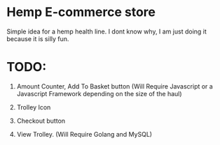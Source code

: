 # Hemp E-commerce store

Simple idea for a hemp health line.
I dont know why, I am just doing it because it is silly fun.

# TODO:

1. Amount Counter, Add To Basket button (Will Require Javascript or a Javascript Framework depending on the size of the haul)

2. Trolley Icon

3. Checkout button

4. View Trolley. (Will Require Golang and MySQL)